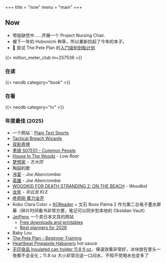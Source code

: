 +++
title = "now"
menu = "main"
+++

## Now

- 带娃缺觉中……开展一个 Project Nursing Chair.
- 被下一年的 Hobonichi 种草，所以重新捡起了今年的本子。
- 🚣 尝试 The Pete Plan 的[入门级别划船计划](https://thepeteplan.wordpress.com/beginner-training/)

{{< million_meter_club  m=257536 >}}

### 在读

{{< neodb category="book" >}}

### 在看

{{< neodb category="tv" >}}

### 年度最佳 (2025)

- 一个网站：[Plain Text Sports](https://plaintextsports.com/)
- [Tactical Breach Wizards](https://neodb.social/game/3xbuq2fGswthJXazbuaHKz)
- [双影奇境](https://neodb.social/game/1tSJDqu9inXkPtclZB3gPI)
- [黑镜 S07E01 - Common People](https://www.imdb.com/title/tt30127325/)
- [House In The Woods](https://neodb.social/album/4hX2M2f76jMRCAKYwuSRje) - *Low Roar*
- [梦想家](https://neodb.social/album/7APUZWwgTnkKWR1FmtDNr5) - *方大同*
- 陶喆的歌
- [冷宴](https://neodb.social/book/0ABYBI61QH0A0BMZYHLXvl) - *Joe Abercrombie*
- [英雄](https://neodb.social/book/5ebH8XOoPI3bDknW9SfVxc) - *Joe Abercrombie*
- [WOODKID FOR DEATH STRANDING 2: ON THE BEACH](https://music.apple.com/us/album/woodkid-for-death-stranding-2-on-the-beach/1818147007) - *Woodkid*
- [龙年](https://music.apple.com/us/album/%E9%BE%99%E5%B9%B4/1818975832) - *华云龙 KLE*
- [咚奇刚 蕉力全开](https://neodb.social/game/00G9kqUJsYZuOVppGDnwES)
- Kobo Clara Color + [KOReader](https://github.com/koreader/koreader) + 文石 Boox Palma 2 作为第二台电子墨水屏幕（碎片时间看书非常方便，笔记可以同步到本地的 Obsidian Vault）
- [JetPens](https://www.jetpens.com) 一个卖日本文具的网站
  - [Free downloads and printables](https://www.jetpens.com/blog/Free-Downloads-Printables-Coloring-Pages-Cursive-Worksheets-More/pt/484)
  - [Best planners for 2026](https://www.jetpens.com/blog/The-Best-Planners-for-2026/pt/97)
- Baby Lou
- [The Pete Plan - Beginner Training](https://thepeteplan.wordpress.com/beginner-training/)
- [Heartbeat Pineapple Habanero](https://www.heartbeathotsauce.com/products/pineapple) hot sauce
- [无印良品 Insulated can holder 11.8 fl oz](https://www.muji.us/products/insulated-can-holder-11-8-fl-oz-mdp33a3s)，保温效果非常好，冰块放在里头一夜都不会全化；11.8 oz 大小非常合适一口闷水，不知不觉喝水也变多了
